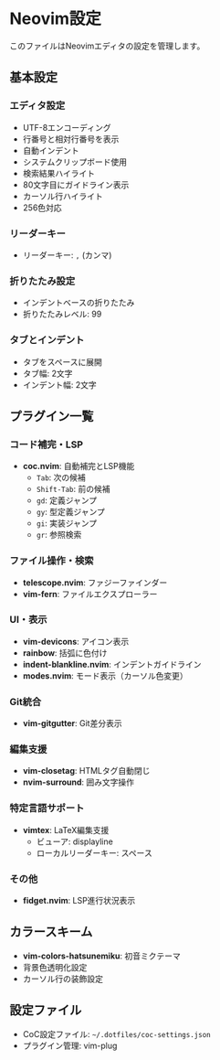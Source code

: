 # Neovim設定

このファイルはNeovimエディタの設定を管理します。

## 基本設定

### エディタ設定
- UTF-8エンコーディング
- 行番号と相対行番号を表示
- 自動インデント
- システムクリップボード使用
- 検索結果ハイライト
- 80文字目にガイドライン表示
- カーソル行ハイライト
- 256色対応

### リーダーキー
- リーダーキー: `,` (カンマ)

### 折りたたみ設定
- インデントベースの折りたたみ
- 折りたたみレベル: 99

### タブとインデント
- タブをスペースに展開
- タブ幅: 2文字
- インデント幅: 2文字

## プラグイン一覧

### コード補完・LSP
- **coc.nvim**: 自動補完とLSP機能
  - `Tab`: 次の候補
  - `Shift-Tab`: 前の候補
  - `gd`: 定義ジャンプ
  - `gy`: 型定義ジャンプ
  - `gi`: 実装ジャンプ
  - `gr`: 参照検索

### ファイル操作・検索
- **telescope.nvim**: ファジーファインダー
- **vim-fern**: ファイルエクスプローラー

### UI・表示
- **vim-devicons**: アイコン表示
- **rainbow**: 括弧に色付け
- **indent-blankline.nvim**: インデントガイドライン
- **modes.nvim**: モード表示（カーソル色変更）

### Git統合
- **vim-gitgutter**: Git差分表示

### 編集支援
- **vim-closetag**: HTMLタグ自動閉じ
- **nvim-surround**: 囲み文字操作

### 特定言語サポート
- **vimtex**: LaTeX編集支援
  - ビューア: displayline
  - ローカルリーダーキー: スペース

### その他
- **fidget.nvim**: LSP進行状況表示

## カラースキーム

- **vim-colors-hatsunemiku**: 初音ミクテーマ
- 背景色透明化設定
- カーソル行の装飾設定

## 設定ファイル

- CoC設定ファイル: `~/.dotfiles/coc-settings.json`
- プラグイン管理: vim-plug